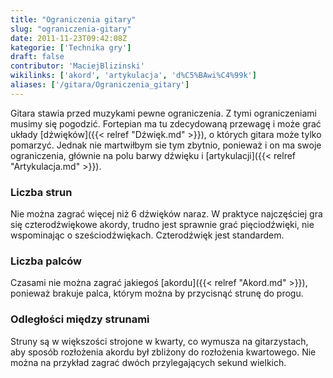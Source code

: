 ```yaml
---
title: "Ograniczenia gitary"
slug: "ograniczenia-gitary"
date: 2011-11-23T09:42:08Z
kategorie: ['Technika gry']
draft: false
contributor: 'MaciejBlizinski'
wikilinks: ['akord', 'artykulacja', 'd%C5%BAwi%C4%99k']
aliases: ['/gitara/Ograniczenia_gitary']
---
```

Gitara stawia przed muzykami pewne ograniczenia. Z tymi ograniczeniami
musimy się pogodzić. Fortepian ma tu zdecydowaną przewagę i może grać
układy [dźwięków]({{< relref "Dźwięk.md" >}}), o których gitara może tylko
pomarzyć. Jednak nie martwiłbym sie tym zbytnio, ponieważ i on ma swoje
ograniczenia, głównie na polu barwy dźwięku i
[artykulacji]({{< relref "Artykulacja.md" >}}).

### Liczba strun

Nie można zagrać więcej niż 6 dźwięków naraz. W praktyce najczęściej gra
się czterodźwiękowe akordy, trudno jest sprawnie grać pięciodźwięki, nie
wspominając o sześciodźwiękach. Czterodźwięk jest standardem.

### Liczba palców

Czasami nie można zagrać jakiegoś [akordu]({{< relref "Akord.md" >}}), ponieważ
brakuje palca, którym można by przycisnąć strunę do progu.

### Odległości między strunami

Struny są w większości strojone w kwarty, co wymusza na gitarzystach,
aby sposób rozłożenia akordu był zbliżony do rozłożenia kwartowego. Nie
można na przykład zagrać dwóch przylegających sekund wielkich.

